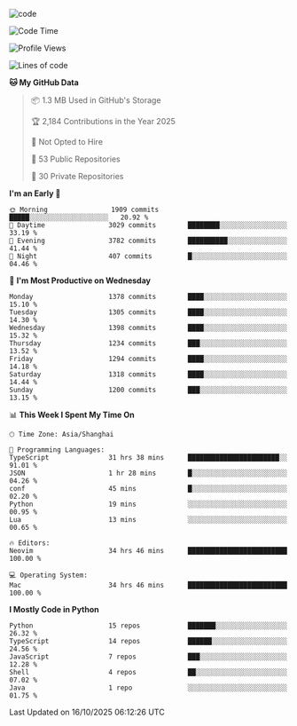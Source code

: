 
<!--
**liuyaanng/liuyaanng** is a ✨ _special_ ✨ repository because its `README.md` (this file) appears on your GitHub profile.

Here are some ideas to get you started:

- 🔭 I’m currently working on ...
- 🌱 I’m currently learning ...
- 👯 I’m looking to collaborate on ...
- 🤔 I’m looking for help with ...
- 💬 Ask me about ...
- 📫 How to reach me: ...
- 😄 Pronouns: ...
- ⚡ Fun fact: ...
-->


![code](https://cdn.jsdelivr.net/gh/liuyaanng/liuyaanng@1.0/code.gif) 

<!--START_SECTION:waka-->
![Code Time](http://img.shields.io/badge/Code%20Time-2%2C027%20hrs%2028%20mins-blue)

![Profile Views](http://img.shields.io/badge/Profile%20Views-0-blue)

![Lines of code](https://img.shields.io/badge/From%20Hello%20World%20I%27ve%20Written-28.9%20million%20lines%20of%20code-blue)

**🐱 My GitHub Data** 

> 📦 1.3 MB Used in GitHub's Storage 
 > 
> 🏆 2,184 Contributions in the Year 2025
 > 
> 🚫 Not Opted to Hire
 > 
> 📜 53 Public Repositories 
 > 
> 🔑 30 Private Repositories 
 > 
**I'm an Early 🐤** 

```text
🌞 Morning                1909 commits        █████░░░░░░░░░░░░░░░░░░░░   20.92 % 
🌆 Daytime                3029 commits        ████████░░░░░░░░░░░░░░░░░   33.19 % 
🌃 Evening                3782 commits        ██████████░░░░░░░░░░░░░░░   41.44 % 
🌙 Night                  407 commits         █░░░░░░░░░░░░░░░░░░░░░░░░   04.46 % 
```
📅 **I'm Most Productive on Wednesday** 

```text
Monday                   1378 commits        ████░░░░░░░░░░░░░░░░░░░░░   15.10 % 
Tuesday                  1305 commits        ████░░░░░░░░░░░░░░░░░░░░░   14.30 % 
Wednesday                1398 commits        ████░░░░░░░░░░░░░░░░░░░░░   15.32 % 
Thursday                 1234 commits        ███░░░░░░░░░░░░░░░░░░░░░░   13.52 % 
Friday                   1294 commits        ████░░░░░░░░░░░░░░░░░░░░░   14.18 % 
Saturday                 1318 commits        ████░░░░░░░░░░░░░░░░░░░░░   14.44 % 
Sunday                   1200 commits        ███░░░░░░░░░░░░░░░░░░░░░░   13.15 % 
```


📊 **This Week I Spent My Time On** 

```text
🕑︎ Time Zone: Asia/Shanghai

💬 Programming Languages: 
TypeScript               31 hrs 38 mins      ███████████████████████░░   91.01 % 
JSON                     1 hr 28 mins        █░░░░░░░░░░░░░░░░░░░░░░░░   04.26 % 
conf                     45 mins             █░░░░░░░░░░░░░░░░░░░░░░░░   02.20 % 
Python                   19 mins             ░░░░░░░░░░░░░░░░░░░░░░░░░   00.95 % 
Lua                      13 mins             ░░░░░░░░░░░░░░░░░░░░░░░░░   00.65 % 

🔥 Editors: 
Neovim                   34 hrs 46 mins      █████████████████████████   100.00 % 

💻 Operating System: 
Mac                      34 hrs 46 mins      █████████████████████████   100.00 % 
```

**I Mostly Code in Python** 

```text
Python                   15 repos            ███████░░░░░░░░░░░░░░░░░░   26.32 % 
TypeScript               14 repos            ██████░░░░░░░░░░░░░░░░░░░   24.56 % 
JavaScript               7 repos             ███░░░░░░░░░░░░░░░░░░░░░░   12.28 % 
Shell                    4 repos             ██░░░░░░░░░░░░░░░░░░░░░░░   07.02 % 
Java                     1 repo              ░░░░░░░░░░░░░░░░░░░░░░░░░   01.75 % 
```




 Last Updated on 16/10/2025 06:12:26 UTC
<!--END_SECTION:waka-->
